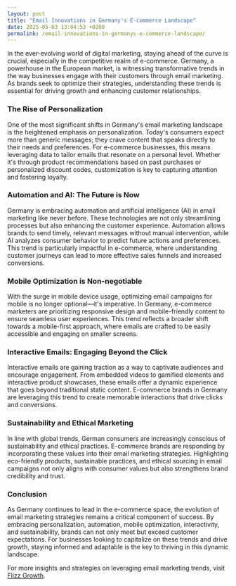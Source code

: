 ```yaml
---
layout: post
title: "Email Innovations in Germany's E-commerce Landscape"
date: 2025-05-03 13:04:53 +0200
permalink: /email-innovations-in-germanys-e-commerce-landscape/
---
```



In the ever-evolving world of digital marketing, staying ahead of the curve is crucial, especially in the competitive realm of e-commerce. Germany, a powerhouse in the European market, is witnessing transformative trends in the way businesses engage with their customers through email marketing. As brands seek to optimize their strategies, understanding these trends is essential for driving growth and enhancing customer relationships.

### The Rise of Personalization

One of the most significant shifts in Germany's email marketing landscape is the heightened emphasis on personalization. Today's consumers expect more than generic messages; they crave content that speaks directly to their needs and preferences. For e-commerce businesses, this means leveraging data to tailor emails that resonate on a personal level. Whether it's through product recommendations based on past purchases or personalized discount codes, customization is key to capturing attention and fostering loyalty.

### Automation and AI: The Future is Now

Germany is embracing automation and artificial intelligence (AI) in email marketing like never before. These technologies are not only streamlining processes but also enhancing the customer experience. Automation allows brands to send timely, relevant messages without manual intervention, while AI analyzes consumer behavior to predict future actions and preferences. This trend is particularly impactful in e-commerce, where understanding customer journeys can lead to more effective sales funnels and increased conversions.

### Mobile Optimization is Non-negotiable

With the surge in mobile device usage, optimizing email campaigns for mobile is no longer optional—it's imperative. In Germany, e-commerce marketers are prioritizing responsive design and mobile-friendly content to ensure seamless user experiences. This trend reflects a broader shift towards a mobile-first approach, where emails are crafted to be easily accessible and engaging on smaller screens.

### Interactive Emails: Engaging Beyond the Click

Interactive emails are gaining traction as a way to captivate audiences and encourage engagement. From embedded videos to gamified elements and interactive product showcases, these emails offer a dynamic experience that goes beyond traditional static content. E-commerce brands in Germany are leveraging this trend to create memorable interactions that drive clicks and conversions.

### Sustainability and Ethical Marketing

In line with global trends, German consumers are increasingly conscious of sustainability and ethical practices. E-commerce brands are responding by incorporating these values into their email marketing strategies. Highlighting eco-friendly products, sustainable practices, and ethical sourcing in email campaigns not only aligns with consumer values but also strengthens brand credibility and trust.

### Conclusion

As Germany continues to lead in the e-commerce space, the evolution of email marketing strategies remains a critical component of success. By embracing personalization, automation, mobile optimization, interactivity, and sustainability, brands can not only meet but exceed customer expectations. For businesses looking to capitalize on these trends and drive growth, staying informed and adaptable is the key to thriving in this dynamic landscape.

For more insights and strategies on leveraging email marketing trends, visit [Flizz Growth](https://flizzgrowth.com).